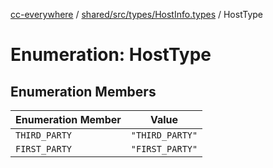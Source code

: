 [cc-everywhere](../../../../../index.md) / [shared/src/types/HostInfo.types](../index.md) / HostType

# Enumeration: HostType

## Enumeration Members

| Enumeration Member | Value |
| ------ | ------ |
| `THIRD_PARTY` | `"THIRD_PARTY"` |
| `FIRST_PARTY` | `"FIRST_PARTY"` |
